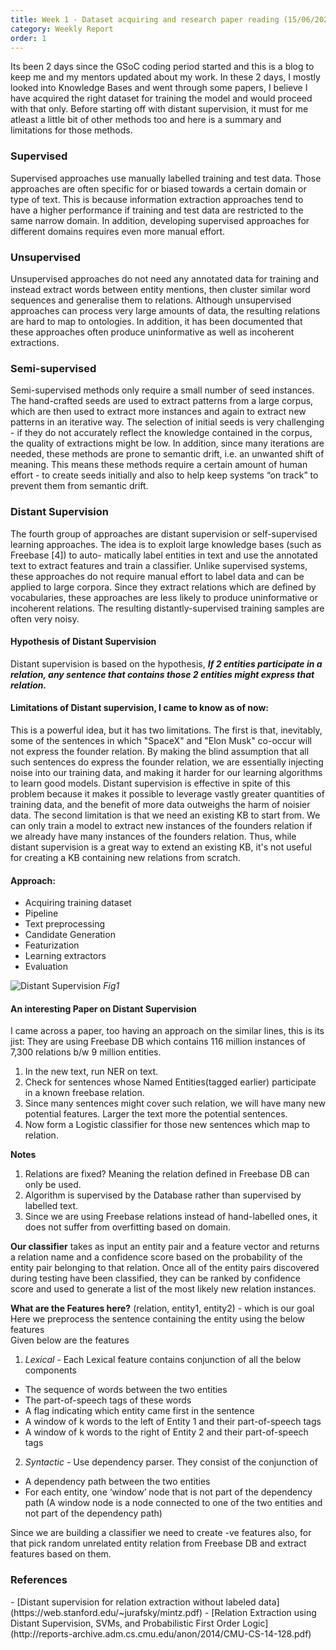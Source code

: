 ```yaml
---
title: Week 1 - Dataset acquiring and research paper reading (15/06/2022)
category: Weekly Report
order: 1
---
```


Its been 2 days since the GSoC coding period started and this is a blog to keep me and my mentors updated about my work. In these 2 days, I mostly looked into Knowledge Bases and went through some papers, I believe I have acquired the right dataset for training the model and would proceed with that only. Before starting off with distant supervision, it must for me atleast a little bit of other methods too and here is a summary and limitations for those methods.



### Supervised
Supervised approaches use manually labelled training and test data. Those approaches are often specific for or biased towards a certain domain or type of text. This is because information extraction approaches tend to have a higher performance if training and test data are restricted to the same narrow domain. In addition, developing supervised approaches for different domains requires even more manual effort. 

### Unsupervised
Unsupervised approaches do not need any annotated data for training and instead extract words between entity mentions, then cluster similar word sequences and generalise them to relations. Although unsupervised approaches can process very large amounts of data, the resulting relations are hard to map to ontologies. In addition, it has been documented that these approaches often produce uninformative as well as incoherent extractions.

### Semi-supervised 
Semi-supervised methods only require a small number of seed instances. The hand-crafted seeds are used to extract patterns from a large corpus, which are then used to extract more instances and again to extract new patterns in an iterative way. The selection of initial seeds is very challenging - if they do not accurately reflect the knowledge contained in the corpus, the quality of extractions might be low. In addition, since many iterations are needed, these methods are prone to semantic drift, i.e. an unwanted shift of meaning. This means these methods require a certain amount of human effort - to create seeds initially and also to help keep systems “on track” to prevent them from semantic drift. 

### Distant Supervision 
The fourth group of approaches are distant supervision or self-supervised learning approaches. The idea is to exploit large knowledge bases (such as Freebase [4]) to auto- matically label entities in text and use the annotated text to extract features and train a classifier. Unlike supervised systems, these approaches do not require manual effort to label data and can be applied to large corpora. Since they extract relations which are defined by vocabularies, these approaches are less likely to produce uninformative or incoherent relations. The resulting distantly-supervised training samples are often very noisy.

#### Hypothesis of Distant Supervision
Distant supervision is based on the hypothesis, ***If 2 entities participate in a relation, any sentence that contains those 2 entities might express that relation.***

#### Limitations of Distant supervision, I came to know as of now:
This is a powerful idea, but it has two limitations. The first is that, inevitably, some of the sentences in which "SpaceX" and "Elon Musk" co-occur will not express the founder relation.  By making the blind assumption that all such sentences do express the founder relation, we are essentially injecting noise into our training data, and making it harder for our learning algorithms to learn good models. Distant supervision is effective in spite of this problem because it makes it possible to leverage vastly greater quantities of training data, and the benefit of more data outweighs the harm of noisier data.
The second limitation is that we need an existing KB to start from. We can only train a model to extract new instances of the founders relation if we already have many instances of the founders relation. Thus, while distant supervision is a great way to extend an existing KB, it's not useful for creating a KB containing new relations from scratch.

#### Approach:
- Acquiring training dataset
- Pipeline
- Text preprocessing
- Candidate Generation
- Featurization
- Learning extractors
- Evaluation

![Distant Supervision](https://ananyaiitbhilai.github.io/DBpedia_GSoC2022_Neural_Extraction_Framework/images/kb_unlabel.png)
*Fig1*

#### An interesting Paper on Distant Supervision
I came across a paper, too having an approach on the similar lines, this is its jist:
They are using Freebase DB which contains 116 million instances of 7,300 relations b/w 9 million entities.
1. In the new text, run NER on text.
2. Check for sentences whose Named Entities(tagged earlier) participate in a known freebase relation.
3. Since many sentences might cover such relation, we will have many new potential features. Larger the text more the
potential sentences.
4. Now form a Logistic classifier for those new sentences which map to relation.

**Notes**
1. Relations are fixed? Meaning the relation defined in Freebase DB can only be used.
2. Algorithm is supervised by the Database rather than supervised by labelled text.
3. Since we are using Freebase relations instead of hand-labelled ones, it does not suffer from overfitting based on domain.


**Our classifier** takes as input an entity pair and a feature vector and returns a relation name and a confidence score based on the probability of the entity pair belonging to that relation. Once all of the entity pairs discovered during testing have been classified, they can be ranked by confidence score and used to generate a list of the most likely new relation instances.

**What are the Features here?**
(relation, entity1, entity2) - which is our goal <br>
Here we preprocess the sentence containing the entity using the below features <br>
Given below are the features <br>
1. *Lexical* - Each Lexical feature contains conjunction of all the below components
- The sequence of words between the two entities
- The part-of-speech tags of these words
- A flag indicating which entity came first in the sentence
- A window of k words to the left of Entity 1 and their part-of-speech tags
- A window of k words to the right of Entity 2 and their part-of-speech tags


2. *Syntactic* - Use dependency parser. They consist of the conjunction of
- A dependency path between the two entities
- For each entity, one ‘window’ node that is not part of the dependency path (A window node is a node connected to one of the two entities and not part of the dependency path)


Since we are building a classifier we need to create -ve features also, for that pick random unrelated entity relation from Freebase DB and extract features based on them.

### References
<div id="refer-anchor-1"></div>
- [Distant supervision for relation extraction without labeled data](https://web.stanford.edu/~jurafsky/mintz.pdf)
- [Relation Extraction using Distant Supervision, SVMs, and Probabilistic First Order Logic](http://reports-archive.adm.cs.cmu.edu/anon/2014/CMU-CS-14-128.pdf)